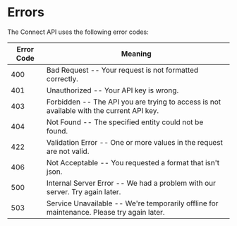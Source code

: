 # Errors

The Connect API uses the following error codes:

Error Code | Meaning
---------- | -------
400 | Bad Request -- Your request is not formatted correctly.
401 | Unauthorized -- Your API key is wrong.
403 | Forbidden -- The API you are trying to access is not available with the current API key.
404 | Not Found -- The specified entity could not be found.
422 | Validation  Error -- One or more values in the request are not valid.
406 | Not Acceptable -- You requested a format that isn't json.
500 | Internal Server Error -- We had a problem with our server. Try again later.
503 | Service Unavailable -- We're temporarily offline for maintenance. Please try again later.
